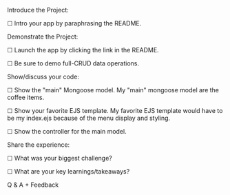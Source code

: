 Introduce the Project:

☐ Intro your app by paraphrasing the README.

Demonstrate the Project:

☐ Launch the app by clicking the link in the README.

☐ Be sure to demo full-CRUD data operations.

Show/discuss your code:

☐ Show the "main" Mongoose model.
My "main" mongoose model are the coffee items. 



☐ Show your favorite EJS template.
My favorite EJS template would have to be my index.ejs because of the menu display and styling.

☐ Show the controller for the main model.

Share the experience:

☐ What was your biggest challenge?

☐ What are your key learnings/takeaways?

Q & A + Feedback 